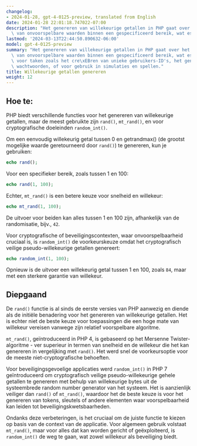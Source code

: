 ```yaml
---
changelog:
- 2024-01-28, gpt-4-0125-preview, translated from English
date: 2024-01-28 22:01:18.747022-07:00
description: "Het genereren van willekeurige getallen in PHP gaat over het produceren\
  \ van onvoorspelbare waarden binnen een gespecificeerd bereik, wat essentieel is\u2026"
lastmod: '2024-03-13T22:44:50.890632-06:00'
model: gpt-4-0125-preview
summary: "Het genereren van willekeurige getallen in PHP gaat over het produceren\
  \ van onvoorspelbare waarden binnen een gespecificeerd bereik, wat essentieel is\
  \ voor taken zoals het cre\xEBren van unieke gebruikers-ID's, het genereren van\
  \ wachtwoorden, of voor gebruik in simulaties en spellen."
title: Willekeurige getallen genereren
weight: 12
---
```


## Hoe te:
PHP biedt verschillende functies voor het genereren van willekeurige getallen, maar de meest gebruikte zijn `rand()`, `mt_rand()`, en voor cryptografische doeleinden `random_int()`.

Om een eenvoudig willekeurig getal tussen 0 en getrandmax() (de grootst mogelijke waarde geretourneerd door `rand()`) te genereren, kun je gebruiken:

```PHP
echo rand();
```

Voor een specifieker bereik, zoals tussen 1 en 100:

```PHP
echo rand(1, 100);
```

Echter, `mt_rand()` is een betere keuze voor snelheid en willekeur:

```PHP
echo mt_rand(1, 100);
```

De uitvoer voor beiden kan alles tussen 1 en 100 zijn, afhankelijk van de randomisatie, bijv., `42`.

Voor cryptografische of beveiligingscontexten, waar onvoorspelbaarheid cruciaal is, is `random_int()` de voorkeurskeuze omdat het cryptografisch veilige pseudo-willekeurige getallen genereert:

```PHP
echo random_int(1, 100);
```

Opnieuw is de uitvoer een willekeurig getal tussen 1 en 100, zoals `84`, maar met een sterkere garantie van willekeur.

## Diepgaand
De `rand()` functie is al sinds de eerste versies van PHP aanwezig en diende als de initiële benadering voor het genereren van willekeurige getallen. Het is echter niet de beste keuze voor toepassingen die een hoge mate van willekeur vereisen vanwege zijn relatief voorspelbare algoritme.

`mt_rand()`, geïntroduceerd in PHP 4, is gebaseerd op het Mersenne Twister-algoritme - ver superieur in termen van snelheid en de willekeur die het kan genereren in vergelijking met `rand()`. Het werd snel de voorkeursoptie voor de meeste niet-cryptografische behoeften.

Voor beveiligingsgevoelige applicaties werd `random_int()` in PHP 7 geïntroduceerd om cryptografisch veilige pseudo-willekeurige gehele getallen te genereren met behulp van willekeurige bytes uit de systeembrede random number generator van het systeem. Het is aanzienlijk veiliger dan `rand()` of `mt_rand()`, waardoor het de beste keuze is voor het genereren van tokens, sleutels of andere elementen waar voorspelbaarheid kan leiden tot beveiligingskwetsbaarheden.

Ondanks deze verbeteringen, is het cruciaal om de juiste functie te kiezen op basis van de context van de applicatie. Voor algemeen gebruik volstaat `mt_rand()`, maar voor alles dat kan worden gericht of geëxploiteerd, is `random_int()` de weg te gaan, wat zowel willekeur als beveiliging biedt.
